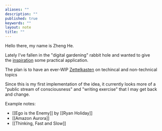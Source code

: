 ```yaml
---
aliases: ""
description: ""
published: true
keywords: ""
layout: note
title: ""
---
```

Hello there, my name is Zheng He.

Lately I've fallen in the "digital gardening" rabbit hole and wanted to give the [inspiration](https://maggieappleton.com/garden-history) some practical application.

The plan is to have an ever-WIP [Zettelkasten](https://www.lesswrong.com/posts/NfdHG6oHBJ8Qxc26s/the-zettelkasten-method-1) on techincal and non-technical topics

Since this is my first implementation of the idea, it currently looks more of a "public stream of consciousness" and "writing exercise" that I may get back and change.

Example notes:
- [[Ego is the Enemy]] by [[Ryan Holiday]]
- [[Amazon Aurora]]
- [[Thinking, Fast and Slow]]
